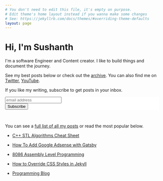 ```yaml
---
# You don't need to edit this file, it's empty on purpose.
# Edit theme's home layout instead if you wanna make some changes
# See: https://jekyllrb.com/docs/themes/#overriding-theme-defaults
layout: page
---
```


<h1>Hi, I'm Sushanth</h1>

I'm a software Engineer and Content creator. I like to build things and document the journey.

See my best posts below or check out the [archive](/posts). You can also find me on [Twitter](https://twitter.com/iamkurdekar), [YouTube](https://www.youtube.com/logicalbee).

If you like my writing, subscribe to get posts in your inbox.

<!-- Begin Mailchimp Signup Form -->
<link href="//cdn-images.mailchimp.com/embedcode/horizontal-slim-10_7.css" rel="stylesheet" type="text/css">
<style type="text/css">
	#mc_embed_signup{background:#fff; clear:left; font:14px Helvetica,Arial,sans-serif; width:100%;}
	/* Add your own Mailchimp form style overrides in your site stylesheet or in this style block.
	   We recommend moving this block and the preceding CSS link to the HEAD of your HTML file. */
</style>
<div id="mc_embed_signup" style="border-style:none;">
<form action="https://feedburner.google.com/fb/a/mailverify" method="post" target="popupwindow" onsubmit="window.open('https://feedburner.google.com/fb/a/mailverify?uri=LogicalBee', 'popupwindow', 'scrollbars=yes,width=550,height=520');return true" novalidate>
    <div id="mc_embed_signup_scroll">
	<input type="email" value="" name="email" class="email" id="mce-EMAIL" placeholder="email address" required>
    <!-- real people should not fill this in and expect good things - do not remove this or risk form bot signups-->
    <div style="position: absolute; left: -4000px;" aria-hidden="true"><input type="hidden" name="uri" tabindex="-1" value="LogicalBee"></div>
    <div class="clear"><input type="submit" value="Subscribe" name="subscribe" id="mc-embedded-subscribe" class="button"></div>
    </div>
</form>
</div>

<!--End mc_embed_signup-->
<br />
<amp-ad width="100vw" height="320"
     type="adsense"
     data-ad-client="ca-pub-6155459918319745"
     data-ad-slot="5814056896"
     data-auto-format="rspv"
     data-full-width="">
  <div overflow=""></div>
</amp-ad>

You can see a [full list of all my posts](/posts) or read the most popular below.

* [C++ STL Algorithms Cheat Sheet](/C++STL-Algorithms-Cheat-Sheet)

* [How To Add Google Adsense with Gatsby](/How-To-Add-Google-Adsense-with-Gatsby)

* [8086 Assembly Level Programming](/8086-Assembly-Level-Programming)

* [How to Override CSS Styles in Jekyll](/how-to-override-css-styles-in-jekyll)

* [Programming Blog](https://www.logicalnumbers.com)

<script src="https://apis.google.com/js/platform.js"></script>

<div class="g-ytsubscribe" data-channelid="UC9tyRI1L7Ag97i0DZbUX5Dg" data-layout="full" data-count="default"></div>



